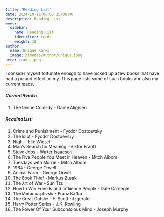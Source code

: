 ```yaml
---
title: "Reading List"
date: 2024-10-11T08:06:25+06:00
description: Reading List
menu:
  sidebar:
    name: Reading List
    identifier: reads
    weight: 10
author:
  name: Unique Karki
  image: /images/author/unique.jpeg
hero: reads.jpeg
---
```


I consider myself fortunate enough to have picked up a few books that have had a pround effect on my. This page lists some of such books and also my current reads.

##### Current Reads:
1. The Divine Comedy - Dante Alighieri

##### Reading List:
1. Crime and Punishment - Fyodor Dostoevsky
2. The Idiot - Fyodor Dostoevsky
3. Night - Elie Wiesel
4. Man's Search for Meaning - Viktor Frankl
5. Steve Jobs - Walter Isaacson
6. The Five People You Meet in Heaven - Mitch Albom
7. Tuesdays with Morrie - Mitch Albom
8. 1984 - George Orwell
9. Animal Farm - George Orwell
10. The Book Thief - Markus Zusak
11. The Art of War - Sun Tzu
12. How to Win Friends and Influence People - Dale Carnegie
13. The Metamorphosis - Franz Kafka
14. The Great Gatsby - F. Scott Fitzgerald
15. Harry Potter Series - J.K. Rowling
16. The Power Of Your Subconscious Mind - Joseph Murphy